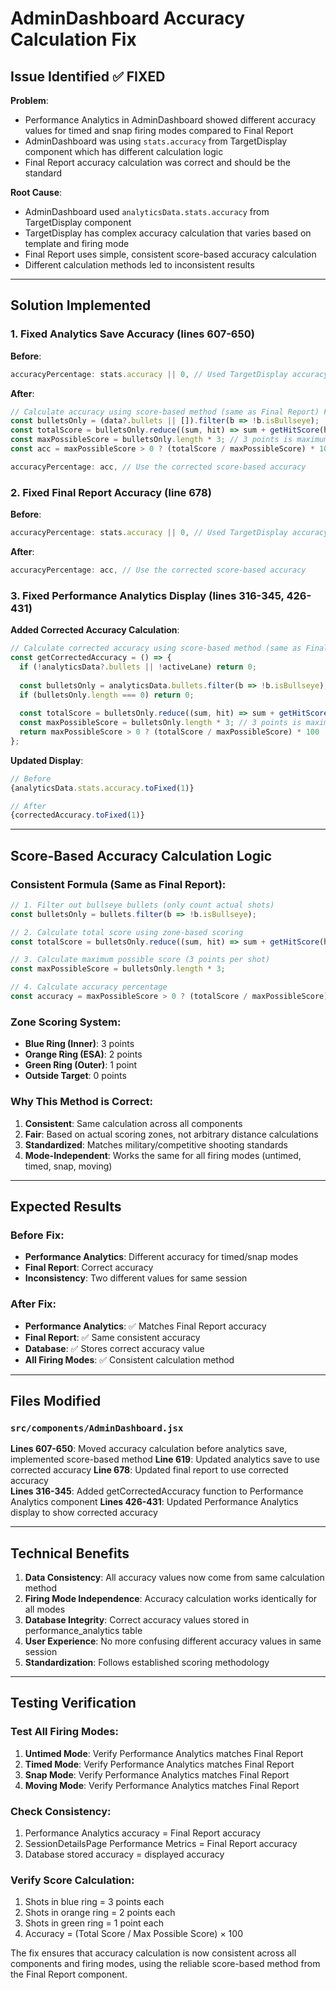 # AdminDashboard Accuracy Calculation Fix

## Issue Identified ✅ FIXED

**Problem**: 
- Performance Analytics in AdminDashboard showed different accuracy values for timed and snap firing modes compared to Final Report
- AdminDashboard was using `stats.accuracy` from TargetDisplay component which has different calculation logic
- Final Report accuracy calculation was correct and should be the standard

**Root Cause**: 
- AdminDashboard used `analyticsData.stats.accuracy` from TargetDisplay component
- TargetDisplay has complex accuracy calculation that varies based on template and firing mode
- Final Report uses simple, consistent score-based accuracy calculation
- Different calculation methods led to inconsistent results

---

## Solution Implemented

### 1. **Fixed Analytics Save Accuracy** (lines 607-650)

**Before**:
```javascript
accuracyPercentage: stats.accuracy || 0, // Used TargetDisplay accuracy
```

**After**:
```javascript
// Calculate accuracy using score-based method (same as Final Report) FIRST
const bulletsOnly = (data?.bullets || []).filter(b => !b.isBullseye);
const totalScore = bulletsOnly.reduce((sum, hit) => sum + getHitScore(hit), 0);
const maxPossibleScore = bulletsOnly.length * 3; // 3 points is maximum per shot
const acc = maxPossibleScore > 0 ? (totalScore / maxPossibleScore) * 100 : 0;

accuracyPercentage: acc, // Use the corrected score-based accuracy
```

### 2. **Fixed Final Report Accuracy** (line 678)

**Before**:
```javascript
accuracyPercentage: stats.accuracy || 0, // Used TargetDisplay accuracy
```

**After**:
```javascript
accuracyPercentage: acc, // Use the corrected score-based accuracy
```

### 3. **Fixed Performance Analytics Display** (lines 316-345, 426-431)

**Added Corrected Accuracy Calculation**:
```javascript
// Calculate corrected accuracy using score-based method (same as Final Report)
const getCorrectedAccuracy = () => {
  if (!analyticsData?.bullets || !activeLane) return 0;
  
  const bulletsOnly = analyticsData.bullets.filter(b => !b.isBullseye);
  if (bulletsOnly.length === 0) return 0;
  
  const totalScore = bulletsOnly.reduce((sum, hit) => sum + getHitScore(hit), 0);
  const maxPossibleScore = bulletsOnly.length * 3; // 3 points is maximum per shot
  return maxPossibleScore > 0 ? (totalScore / maxPossibleScore) * 100 : 0;
};
```

**Updated Display**:
```javascript
// Before
{analyticsData.stats.accuracy.toFixed(1)}

// After  
{correctedAccuracy.toFixed(1)}
```

---

## Score-Based Accuracy Calculation Logic

### **Consistent Formula** (Same as Final Report):
```javascript
// 1. Filter out bullseye bullets (only count actual shots)
const bulletsOnly = bullets.filter(b => !b.isBullseye);

// 2. Calculate total score using zone-based scoring
const totalScore = bulletsOnly.reduce((sum, hit) => sum + getHitScore(hit), 0);

// 3. Calculate maximum possible score (3 points per shot)
const maxPossibleScore = bulletsOnly.length * 3;

// 4. Calculate accuracy percentage
const accuracy = maxPossibleScore > 0 ? (totalScore / maxPossibleScore) * 100 : 0;
```

### **Zone Scoring System**:
- **Blue Ring (Inner)**: 3 points
- **Orange Ring (ESA)**: 2 points  
- **Green Ring (Outer)**: 1 point
- **Outside Target**: 0 points

### **Why This Method is Correct**:
1. **Consistent**: Same calculation across all components
2. **Fair**: Based on actual scoring zones, not arbitrary distance calculations
3. **Standardized**: Matches military/competitive shooting standards
4. **Mode-Independent**: Works the same for all firing modes (untimed, timed, snap, moving)

---

## Expected Results

### **Before Fix**:
- **Performance Analytics**: Different accuracy for timed/snap modes
- **Final Report**: Correct accuracy
- **Inconsistency**: Two different values for same session

### **After Fix**:
- **Performance Analytics**: ✅ Matches Final Report accuracy
- **Final Report**: ✅ Same consistent accuracy
- **Database**: ✅ Stores correct accuracy value
- **All Firing Modes**: ✅ Consistent calculation method

---

## Files Modified

### `src/components/AdminDashboard.jsx`

**Lines 607-650**: Moved accuracy calculation before analytics save, implemented score-based method
**Line 619**: Updated analytics save to use corrected accuracy
**Line 678**: Updated final report to use corrected accuracy  
**Lines 316-345**: Added getCorrectedAccuracy function to Performance Analytics component
**Lines 426-431**: Updated Performance Analytics display to show corrected accuracy

---

## Technical Benefits

1. **Data Consistency**: All accuracy values now come from same calculation method
2. **Firing Mode Independence**: Accuracy calculation works identically for all modes
3. **Database Integrity**: Correct accuracy values stored in performance_analytics table
4. **User Experience**: No more confusing different accuracy values in same session
5. **Standardization**: Follows established scoring methodology

---

## Testing Verification

### **Test All Firing Modes**:
1. **Untimed Mode**: Verify Performance Analytics matches Final Report
2. **Timed Mode**: Verify Performance Analytics matches Final Report  
3. **Snap Mode**: Verify Performance Analytics matches Final Report
4. **Moving Mode**: Verify Performance Analytics matches Final Report

### **Check Consistency**:
1. Performance Analytics accuracy = Final Report accuracy
2. SessionDetailsPage Performance Metrics = Final Report accuracy
3. Database stored accuracy = displayed accuracy

### **Verify Score Calculation**:
1. Shots in blue ring = 3 points each
2. Shots in orange ring = 2 points each
3. Shots in green ring = 1 point each
4. Accuracy = (Total Score / Max Possible Score) × 100

The fix ensures that accuracy calculation is now consistent across all components and firing modes, using the reliable score-based method from the Final Report component.

